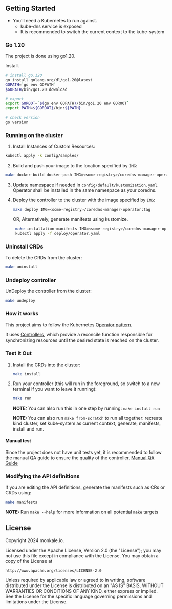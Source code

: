 ## Getting Started

* You’ll need a Kubernetes to run against. 
  * kube-dns service is exposed
  * It is recommended to switch the current context to the kube-system

### Go 1.20
The project is done using go1.20.

Install.
```sh
# install go.120
go install golang.org/dl/go1.20@latest
GOPATH=`go env GOPATH`
$GOPATH/bin/go1.20 download

# export 
export GOROOT=`$(go env GOPATH)/bin/go1.20 env GOROOT`
export PATH=${GOROOT}/bin:${PATH}

# check version
go version
```



### Running on the cluster
1. Install Instances of Custom Resources:

```sh
kubectl apply -k config/samples/
```

2. Build and push your image to the location specified by `IMG`:

```sh
make docker-build docker-push IMG=<some-registry>/coredns-manager-operator:tag
```

3. Update namespace if needed in `config/default/kustomization.yaml`. Operator shall be installed in the same namespace as your coredns. 
   
4. Deploy the controller to the cluster with the image specified by `IMG`:

   ```sh
   make deploy IMG=<some-registry>/coredns-manager-operator:tag
   ```
   OR, Alternatively, generate manifests using kustomize.
   ```sh
    make installation-manifests IMG=<some-registry>/coredns-manager-operator:tag
    kubectl apply -f deploy/operator.yaml
    ```


### Uninstall CRDs
To delete the CRDs from the cluster:

```sh
make uninstall
```

### Undeploy controller
UnDeploy the controller from the cluster:

```sh
make undeploy
```

### How it works
This project aims to follow the Kubernetes [Operator pattern](https://kubernetes.io/docs/concepts/extend-kubernetes/operator/).

It uses [Controllers](https://kubernetes.io/docs/concepts/architecture/controller/),
which provide a reconcile function responsible for synchronizing resources until the desired state is reached on the cluster.

### Test It Out
1. Install the CRDs into the cluster:
   ```sh
   make install
   ```

2. Run your controller (this will run in the foreground, so switch to a new terminal if you want to leave it running):
   ```sh
   make run
   ```

   **NOTE:** You can also run this in one step by running: `make install run`

   **NOTE:** You can also run `make from-scratch` to run all together: recreate kind cluster, set kube-system as current context, generate, manifests, install and run.

#### Manual test
Since the project does not have unit tests yet, it is recommended to follow the manual QA guide to ensure the quality of the controller.
[Manual QA Guide](qa/dev-manual-qa-guide.md)

### Modifying the API definitions
If you are editing the API definitions, generate the manifests such as CRs or CRDs using:

```sh
make manifests
```

**NOTE:** Run `make --help` for more information on all potential `make` targets

## License

Copyright 2024 monkale.io.

Licensed under the Apache License, Version 2.0 (the "License");
you may not use this file except in compliance with the License.
You may obtain a copy of the License at

    http://www.apache.org/licenses/LICENSE-2.0

Unless required by applicable law or agreed to in writing, software
distributed under the License is distributed on an "AS IS" BASIS,
WITHOUT WARRANTIES OR CONDITIONS OF ANY KIND, either express or implied.
See the License for the specific language governing permissions and
limitations under the License.